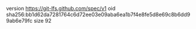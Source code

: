 version https://git-lfs.github.com/spec/v1
oid sha256:bb1d62da7281764c6d72ee03e09aba6ea1b7f4e8fe5d8e69c8b6dd99ab6e79fc
size 92
